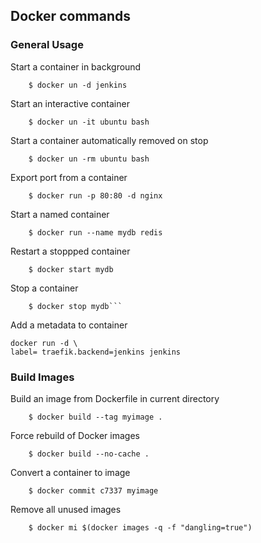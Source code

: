 
## Docker commands

### General Usage

Start a container in background

```
    $ docker un -d jenkins
```

Start an interactive container

```
    $ docker un -it ubuntu bash
```

Start a container automatically removed on stop

```
    $ docker un -rm ubuntu bash
```
Export port from a container

```
    $ docker run -p 80:80 -d nginx
```  

Start a named container
```   
    $ docker run --name mydb redis

```
Restart a stoppped container
```
    $ docker start mydb
```

Stop a container 
```
    $ docker stop mydb```
```
Add a metadata to container
```
docker run -d \
label= traefik.backend=jenkins jenkins
```

### Build Images

Build an image from Dockerfile in current directory 

``` 
    $ docker build --tag myimage .
```

Force rebuild of Docker images

```
    $ docker build --no-cache .
```

Convert a container to image 
```
    $ docker commit c7337 myimage
```

Remove all unused images
```
    $ docker mi $(docker images -q -f "dangling=true")
```

